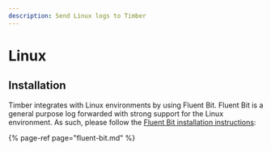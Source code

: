 ```yaml
---
description: Send Linux logs to Timber
---
```


# Linux

## Installation

Timber integrates with Linux environments by using Fluent Bit. Fluent Bit is a general purpose log forwarded with strong support for the Linux environment. As such, please follow the [Fluent Bit installation instructions](fluent-bit.md#installation):

{% page-ref page="fluent-bit.md" %}

